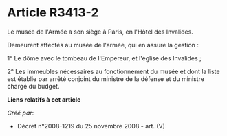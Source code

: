 # Article R3413-2

Le musée de l'Armée a son siège à Paris, en l'Hôtel des Invalides.

Demeurent affectés au musée de l'armée, qui en assure la gestion :

1° Le dôme avec le tombeau de l'Empereur, et l'église des Invalides ;

2° Les immeubles nécessaires au fonctionnement du musée et dont la liste est établie par arrêté conjoint du ministre de la
défense et du ministre chargé du budget.

**Liens relatifs à cet article**

_Créé par_:

  - Décret n°2008-1219 du 25 novembre 2008 - art. (V)
